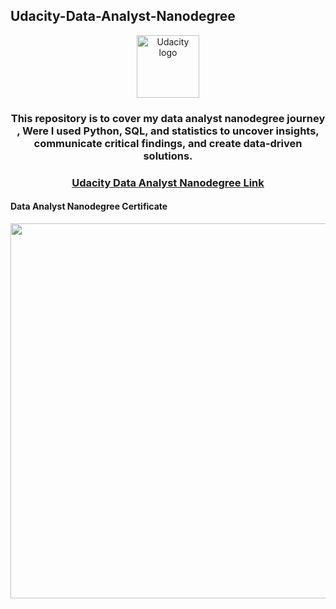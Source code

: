 ## Udacity-Data-Analyst-Nanodegree

<p align="center">
  <a href="https://www.udacity.com/">
    <img src='https://course_report_production.s3.amazonaws.com/rich/rich_files/rich_files/5511/s300/udacity-logo.png' alt="Udacity logo" width = 100px>
   </a>
</p>
<h3 align="center">This repository is to cover my data analyst nanodegree journey , 
Were I used Python, SQL, and statistics to uncover insights, communicate critical findings, and create data-driven solutions.</h3>
<h3 align="center"><a href='https://www.udacity.com/course/data-analyst-nanodegree--nd002'> Udacity Data Analyst Nanodegree Link</a></h3>

#### Data Analyst Nanodegree Certificate
<p align="center">
  <img width="779" height="600" src="https://s3-us-west-2.amazonaws.com/udacity-printer/production/certificates/c52521c6-ebce-4c25-b17c-c8b83b8a6009.svg">
</p>
